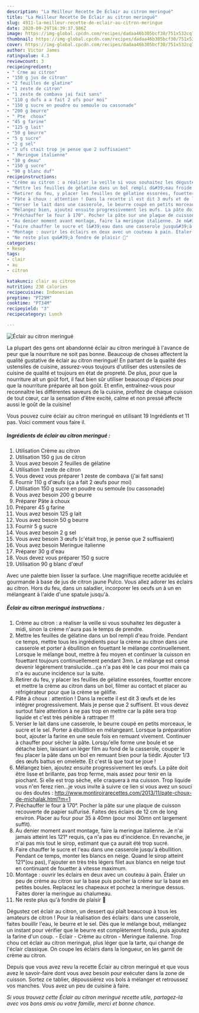 ```yaml
---
description: "La Meilleur Recette De Éclair au citron meringué"
title: "La Meilleur Recette De Éclair au citron meringué"
slug: 4911-la-meilleur-recette-de-eclair-au-citron-meringue
date: 2020-09-29T16:39:37.986Z
image: https://img-global.cpcdn.com/recipes/dadaa46b305bcf30/751x532cq70/eclair-au-citron-meringue-photo-principale-de-la-recette.jpg
thumbnail: https://img-global.cpcdn.com/recipes/dadaa46b305bcf30/751x532cq70/eclair-au-citron-meringue-photo-principale-de-la-recette.jpg
cover: https://img-global.cpcdn.com/recipes/dadaa46b305bcf30/751x532cq70/eclair-au-citron-meringue-photo-principale-de-la-recette.jpg
author: Victor James
ratingvalue: 4.3
reviewcount: 3
recipeingredient:
- " Crme au citron"
- "150 g jus de citron"
- "2 feuilles de glatine"
- "1 zeste de citron"
- "1 zeste de combava jai fait sans"
- "110 g dufs a a fait 2 ufs pour moi"
- "150 g sucre en poudre ou semoule ou cassonade"
- "200 g beurre"
- " Pte  choux"
- "45 g farine"
- "125 g lait"
- "50 g beurre"
- "5 g sucre"
- "2 g sel"
- "3 ufs ctait trop je pense que 2 suffisaient"
- " Meringue italienne"
- "30 g deau"
- "150 g sucre"
- "90 g blanc duf"
recipeinstructions:
- "Crème au citron : a réaliser la veille si vous souhaitez les déguster à midi, sinon la crème n&#39;aura pas le temps de prendre."
- "Mettre les feuilles de gélatine dans un bol rempli d&#39;eau froide. Pendant ce temps, mettre tous les ingrédients pour la crème au citron dans une casserole et porter à ébullition en fouettant le mélange continuellement. Lorsque le mélange bout, mettre à feu moyen et continuer la cuisson en fouettant toujours continuellement pendant 3mn. Le mélange est censé devenir légèrement translucide...ça n&#39;a pas été le cas pour moi mais ça n&#39;a eu aucune incidence sur la suite."
- "Retirer du feu, y placer les feuilles de gélatine essorées, fouetter encore et mettre la crème au citron dans un bol, filmer au contact et placer au réfrigérateur pour que la crème se gélifie."
- "Pâte à choux : attention ! Dans la recette il est dit 3 œufs et de les intégrer progressivement. Mais je pense que 2 suffisent. Et vous devez surtout faire attention à ne pas trop en mettre car la pâte sera trop liquide et c&#39;est très pénible à rattraper !!!"
- "Verser le lait dans une casserole, le beurre coupé en petits morceaux, le sucre et le sel. Porter à ébullition en mélangeant. Lorsque la préparation bout, ajouter la farine en une seule fois en remuant vivement. Continuer à chauffer pour sécher la pâte. Lorsqu&#39;elle forme une boule et se détache bien, laissant un léger film au fond de la casserole, couper le feu placer la pâte dans un bol en remuant bien pour la tiédir. Ajouter 1/3 des œufs battus en omelette. Et c&#39;est là que tout se joue !"
- "Mélangez bien, ajoutez ensuite progressivement les œufs. La pâte doit être lisse et brillante, pas trop ferme, mais assez pour tenir en la piochant. Si elle est trop sèche, elle craquera à ma cuisson. Trop liquide vous n&#39;en ferez rien...je vous invite à suivre ce lien si vous avez un souci ou des doutes : http://www.montiroirarecettes.com/2013/11/pate-choux-de-michalak.html?m=1"
- "Préchauffer le four à 170°. Pocher la pâte sur une plaque de cuisson recouverte de papier sulfurisé. Faites des éclairs de 12 cm de long environ. Placer au four pour 35 à 40mn (pour moi 30mn ont largement suffit)."
- "Au denier moment avant montage, faire la meringue italienne. Je n&#39;ai jamais atteint les 121° requis, ça n&#39;a pas eu d&#39;incidence. En revanche, je n&#39;ai pas mis tout le sirop, estimant que ça aurait été trop sucré."
- "Faire chauffer le sucre et l&#39;eau dans une casserole jusqu&#39;à ébullition. Pendant ce temps, monter les blancs en neige. Quand le sirop atteint 121°(ou pas), l&#39;ajouter en très très légers filet aux blancs en neige tout en continuant de fouetter à vitesse maximum."
- "Montage : ouvrir les éclairs en deux avec un couteau à pain. Étaler un peu de crème au citron sur la base puis pocher la crème sur la base en petites boules. Replacez les chapeaux et pochez la meringue dessus. Faites dorer la meringue au chalumeau."
- "Ne reste plus qu&#39;à fondre de plaisir 🤪"
categories:
- Resep
tags:
- clair
- au
- citron

katakunci: clair au citron 
nutrition: 238 calories
recipecuisine: Indonesian
preptime: "PT29M"
cooktime: "PT34M"
recipeyield: "3"
recipecategory: Lunch

---
```



![Éclair au citron meringué](https://img-global.cpcdn.com/recipes/dadaa46b305bcf30/751x532cq70/eclair-au-citron-meringue-photo-principale-de-la-recette.jpg)

La plupart des gens ont abandonné éclair au citron meringué à l'avance de peur que la nourriture ne soit pas bonne. Beaucoup de choses affectent la qualité gustative de éclair au citron meringué! En partant de la qualité des ustensiles de cuisine, assurez-vous toujours d'utiliser des ustensiles de cuisine de qualité et toujours en état de propreté. De plus, pour que la nourriture ait un goût fort, il faut bien sûr utiliser beaucoup d'épices pour que la nourriture préparée ait bon goût. Et enfin, entraînez-vous pour reconnaître les différentes saveurs de la cuisine, profitez de chaque cuisson de tout cœur, car la sensation d'être excité, calme et non pressé affecte aussi le goût de la cuisine!

<!--inarticleads1-->

Vous pouvez cuire éclair au citron meringué en utilisant 19 Ingrédients et 11 pas. Voici comment vous faire il.

##### Ingrédients de éclair au citron meringué :

1. Utilisation  Crème au citron
1. Utilisation 150 g jus de citron
1. Vous avez besoin 2 feuilles de gélatine
1. Utilisation 1 zeste de citron
1. Vous devez vous préparer 1 zeste de combava (j&#39;ai fait sans)
1. Fournir 110 g d&#39;œufs (ça a fait 2 œufs pour moi)
1. Utilisation 150 g sucre en poudre ou semoule (ou cassonade)
1. Vous avez besoin 200 g beurre
1. Préparer  Pâte à choux
1. Préparer 45 g farine
1. Vous avez besoin 125 g lait
1. Vous avez besoin 50 g beurre
1. Fournir 5 g sucre
1. Vous avez besoin 2 g sel
1. Vous avez besoin 3 œufs (c&#39;était trop, je pense que 2 suffisaient)
1. Vous avez besoin  Meringue italienne
1. Préparer 30 g d&#39;eau
1. Vous devez vous préparer 150 g sucre
1. Utilisation 90 g blanc d&#39;œuf


Avec une palette bien lisser la surface. Une magnifique recette acidulée et gourmande à base de jus de citron jaune Pulco. Vous allez adorer les éclairs au citron. Hors du feu, dans un saladier, incorporer les oeufs un à un en mélangeant à l&#39;aide d&#39;une spatule jusqu&#39;à. 

<!--inarticleads2-->

##### Éclair au citron meringué instructions :

1. Crème au citron : a réaliser la veille si vous souhaitez les déguster à midi, sinon la crème n&#39;aura pas le temps de prendre.
1. Mettre les feuilles de gélatine dans un bol rempli d&#39;eau froide. Pendant ce temps, mettre tous les ingrédients pour la crème au citron dans une casserole et porter à ébullition en fouettant le mélange continuellement. Lorsque le mélange bout, mettre à feu moyen et continuer la cuisson en fouettant toujours continuellement pendant 3mn. Le mélange est censé devenir légèrement translucide...ça n&#39;a pas été le cas pour moi mais ça n&#39;a eu aucune incidence sur la suite.
1. Retirer du feu, y placer les feuilles de gélatine essorées, fouetter encore et mettre la crème au citron dans un bol, filmer au contact et placer au réfrigérateur pour que la crème se gélifie.
1. Pâte à choux : attention ! Dans la recette il est dit 3 œufs et de les intégrer progressivement. Mais je pense que 2 suffisent. Et vous devez surtout faire attention à ne pas trop en mettre car la pâte sera trop liquide et c&#39;est très pénible à rattraper !!!
1. Verser le lait dans une casserole, le beurre coupé en petits morceaux, le sucre et le sel. Porter à ébullition en mélangeant. Lorsque la préparation bout, ajouter la farine en une seule fois en remuant vivement. Continuer à chauffer pour sécher la pâte. Lorsqu&#39;elle forme une boule et se détache bien, laissant un léger film au fond de la casserole, couper le feu placer la pâte dans un bol en remuant bien pour la tiédir. Ajouter 1/3 des œufs battus en omelette. Et c&#39;est là que tout se joue !
1. Mélangez bien, ajoutez ensuite progressivement les œufs. La pâte doit être lisse et brillante, pas trop ferme, mais assez pour tenir en la piochant. Si elle est trop sèche, elle craquera à ma cuisson. Trop liquide vous n&#39;en ferez rien...je vous invite à suivre ce lien si vous avez un souci ou des doutes : http://www.montiroirarecettes.com/2013/11/pate-choux-de-michalak.html?m=1
1. Préchauffer le four à 170°. Pocher la pâte sur une plaque de cuisson recouverte de papier sulfurisé. Faites des éclairs de 12 cm de long environ. Placer au four pour 35 à 40mn (pour moi 30mn ont largement suffit).
1. Au denier moment avant montage, faire la meringue italienne. Je n&#39;ai jamais atteint les 121° requis, ça n&#39;a pas eu d&#39;incidence. En revanche, je n&#39;ai pas mis tout le sirop, estimant que ça aurait été trop sucré.
1. Faire chauffer le sucre et l&#39;eau dans une casserole jusqu&#39;à ébullition. Pendant ce temps, monter les blancs en neige. Quand le sirop atteint 121°(ou pas), l&#39;ajouter en très très légers filet aux blancs en neige tout en continuant de fouetter à vitesse maximum.
1. Montage : ouvrir les éclairs en deux avec un couteau à pain. Étaler un peu de crème au citron sur la base puis pocher la crème sur la base en petites boules. Replacez les chapeaux et pochez la meringue dessus. Faites dorer la meringue au chalumeau.
1. Ne reste plus qu&#39;à fondre de plaisir 🤪


Dégustez cet éclair au citron, un dessert qui plaît beaucoup à tous les amateurs de citron ! Pour la réalisation des éclairs: dans une casserole, faites bouillir l&#39;eau, le beurre et le sel. Dès que le mélange bout, mélangez un instant pour vérifier que le beurre est complètement fondu, puis ajoutez la farine d&#39;un coup. - Éclair - Crème au citron - Meringue italienne. Trop chou cet éclair au citron meringué, plus léger que la tarte, qui change de l&#39;éclair classique. On coupe les éclairs dans la longueur, on les garnit de crème au citron. 

<!--inarticleads1-->

<p>
Depuis que vous avez revu la recette Éclair au citron meringué et que vous avez le savoir-faire dont vous avez besoin pour exécuter dans la zone de cuisson. Sortez ce tablier, dépoussiérez vos bols à mélanger et retroussez vos manches. Vous avez un peu de cuisine à faire.
</p>

<p>
<i>Si vous trouvez cette Éclair au citron meringué recette utile, partagez-la avec vos bons amis ou votre famille, merci et bonne chance.</i>
</p>
